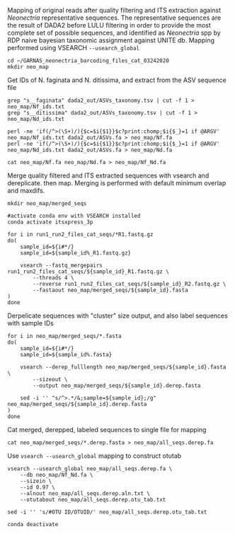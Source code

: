 Mapping of original reads after quality filtering and ITS extraction against *Neonectria* representative sequences. The representative sequences are the result of DADA2 before LULU filtering in order to provide the most complete set of possible sequences, and identified as *Neonectria* spp by  RDP naive bayesian taxonomic assignment against UNITE db. Mapping performed using VSEARCH  `--usearch_global`
```
cd ~/GARNAS_neonectria_barcoding_files_cat_03242020
mkdir neo_map
```
Get IDs of N. faginata and N. ditissima, and extract from the ASV sequence file
```
grep "s__faginata" dada2_out/ASVs_taxonomy.tsv | cut -f 1 > neo_map/Nf_ids.txt
grep "s__ditissima" dada2_out/ASVs_taxonomy.tsv | cut -f 1 > neo_map/Nd_ids.txt

perl -ne 'if(/^>(\S+)/){$c=$i{$1}}$c?print:chomp;$i{$_}=1 if @ARGV' neo_map/Nf_ids.txt dada2_out/ASVs.fa > neo_map/Nf.fa
perl -ne 'if(/^>(\S+)/){$c=$i{$1}}$c?print:chomp;$i{$_}=1 if @ARGV' neo_map/Nd_ids.txt dada2_out/ASVs.fa > neo_map/Nd.fa

cat neo_map/Nf.fa neo_map/Nd.fa > neo_map/Nf_Nd.fa
```
Merge quality filtered and ITS extracted sequences with vsearch and dereplicate. then map. Merging is performed with default minimum overlap and maxdifs.
```
mkdir neo_map/merged_seqs

#activate conda env with VSEARCH installed
conda activate itsxpress_3p

for i in run1_run2_files_cat_seqs/*R1.fastq.gz
do(
    sample_id=${i#*/}
    sample_id=${sample_id%_R1.fastq.gz}
    
    vsearch --fastq_mergepairs run1_run2_files_cat_seqs/${sample_id}_R1.fastq.gz \
        --threads 4 \
        --reverse run1_run2_files_cat_seqs/${sample_id}_R2.fastq.gz \
        --fastaout neo_map/merged_seqs/${sample_id}.fasta
)
done
```
Derpelicate sequences with "cluster" size output, and also label sequences with sample IDs
```
for i in neo_map/merged_seqs/*.fasta
do(
    sample_id=${i#*/}
    sample_id=${sample_id%.fasta}

    vsearch --derep_fulllength neo_map/merged_seqs/${sample_id}.fasta \
        --sizeout \
        --output neo_map/merged_seqs/${sample_id}.derep.fasta

    sed -i '' "s/^>.*/&;sample=${sample_id};/g" neo_map/merged_seqs/${sample_id}.derep.fasta
)
done
```
Cat merged, derepped, labeled sequences to single file for mapping
```
cat neo_map/merged_seqs/*.derep.fasta > neo_map/all_seqs.derep.fa
```
Use `vsearch --usearch_global` mapping to construct otutab
```
vsearch --usearch_global neo_map/all_seqs.derep.fa \
    --db neo_map/Nf_Nd.fa \
    --sizein \
    --id 0.97 \
    --alnout neo_map/all_seqs.derep.aln.txt \
    --otutabout neo_map/all_seqs.derep.otu_tab.txt

sed -i '' 's/#OTU ID/OTUID/' neo_map/all_seqs.derep.otu_tab.txt

conda deactivate
```
